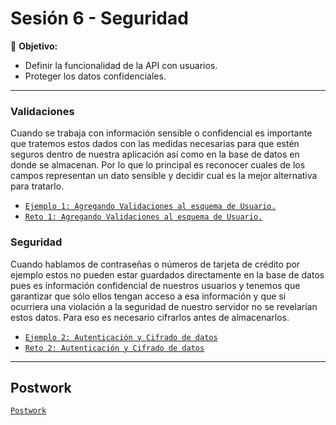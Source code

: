 # Sesión 6 - Seguridad

🎯 **Objetivo:**

- Definir la funcionalidad de la API con usuarios.
- Proteger los datos confidenciales.

---


### Validaciones

Cuando se trabaja con información sensible o confidencial es importante que tratemos estos dados con las medidas necesarias para que estén seguros dentro de nuestra aplicación así como en la base de datos en donde se almacenan. Por lo que lo principal es reconocer cuales de los campos representan un dato sensible y decidir cual es la mejor alternativa para tratarlo.

- [`Ejemplo 1: Agregando Validaciones al esquema de Usuario.`](Ejemplo-01/)
- [`Reto 1: Agregando Validaciones al esquema de Usuario.`](Reto-01/)

### Seguridad

Cuando hablamos de contraseñas o números de tarjeta de crédito por ejemplo estos no pueden estar guardados directamente en la base de datos pues es información confidencial de nuestros usuarios y tenemos que garantizar que sólo ellos tengan acceso a esa información y que si ocurriera una violación a la seguridad de nuestro servidor no se revelarían estos datos. Para eso es necesario cifrarlos antes de almacenarlos. 

- [`Ejemplo 2: Autenticación y Cifrado de datos`](Ejemplo-02/)
- [`Reto 2: Autenticación y Cifrado de datos`](Reto-02/)

---

## Postwork

[`Postwork`](postwork/Readme.md)